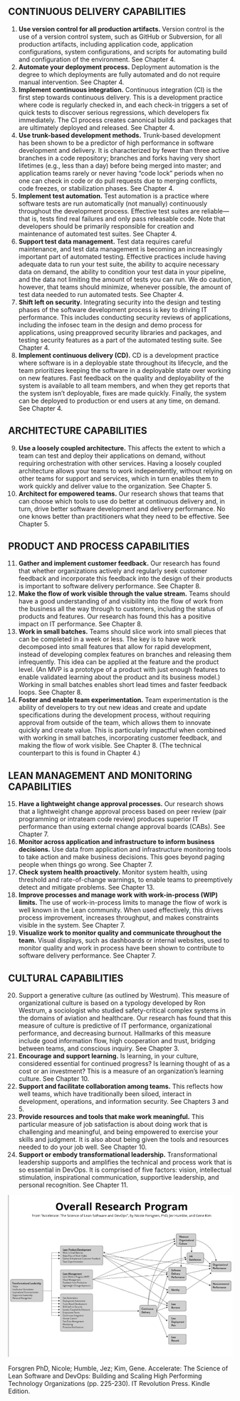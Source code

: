 ## CONTINUOUS DELIVERY CAPABILITIES

1. **Use version control for all production artifacts.** Version control is the use of a version control system, such as
   GitHub or Subversion, for all production artifacts,
   including application code, application configurations, system configurations, and scripts for automating build and
   configuration of the environment. See Chapter 4.
2. **Automate your deployment process.** Deployment automation is the degree to which deployments are fully automated
   and do not require manual intervention. See Chapter 4.
3. **Implement continuous integration.** Continuous integration (CI) is the first step towards continuous delivery. This
   is a development practice where code is regularly checked in, and each check-in triggers a set of quick tests to
   discover serious regressions, which developers fix immediately. The CI process creates canonical builds and packages
   that are ultimately deployed and released. See Chapter 4.
4. **Use trunk-based development methods.** Trunk-based development has been shown to be a predictor of high performance
   in software development and delivery. It is characterized by fewer than three active branches in a code repository;
   branches and forks having very short lifetimes (e.g., less than a day) before being merged into master; and
   application teams rarely or never having “code lock” periods when no one can check in code or do pull requests due to
   merging conflicts, code freezes, or stabilization phases. See Chapter 4.
5. **Implement test automation.** Test automation is a practice where software tests are run automatically (not
   manually) continuously throughout the development process. Effective test suites are reliable—that is, tests find
   real failures and only pass releasable code. Note that developers should be primarily responsible for creation and
   maintenance of automated test suites. See Chapter 4.
6. **Support test data management.** Test data requires careful maintenance, and test data management is becoming an
   increasingly important part of automated testing. Effective practices include having adequate data to run your test
   suite, the ability to acquire necessary data on demand, the ability to condition your test data in your pipeline, and
   the data not limiting the amount of tests you can run. We do caution, however, that teams should minimize, whenever
   possible, the amount of test data needed to run automated tests. See Chapter 4.
7. **Shift left on security.** Integrating
   security into the design and testing phases of the software development process is key to driving IT performance.
   This includes conducting security reviews of applications, including the infosec team in the design and demo process
   for applications, using preapproved security libraries and packages, and testing security features as a part of the
   automated testing suite. See Chapter 4.
8. **Implement continuous delivery (CD).** CD is a development practice where
   software is in a deployable state throughout its lifecycle, and the team prioritizes keeping the software in a
   deployable state over working on new features. Fast feedback on the quality and deployability of the system is
   available to all team members, and when they get reports that the system isn’t deployable, fixes are made quickly.
   Finally, the system can be deployed to production or end users at any time, on demand. See Chapter 4.

## ARCHITECTURE  CAPABILITIES

9. **Use a loosely coupled architecture.** This affects the extent to which a team can test and deploy their
   applications on demand, without requiring orchestration with other services. Having a loosely coupled architecture
   allows your teams to work independently, without relying on other teams for support and services, which in turn
   enables them to work quickly and deliver value to the organization. See Chapter 5.
10. **Architect for empowered teams.** Our research shows that teams that can choose which tools to use do better at
    continuous delivery and, in turn, drive better software development and delivery performance. No one knows better
    than practitioners what they need to be effective. See Chapter 5.

## PRODUCT AND PROCESS CAPABILITIES

11. **Gather and implement customer feedback.** Our research has found that whether organizations actively and
    regularly seek customer feedback and incorporate this feedback into the design of their products is important to
    software delivery performance. See Chapter 8.
12. **Make the flow of work visible through the value stream.** Teams should
    have a good understanding of and visibility into the flow of work from the business all the way through to
    customers, including the status of products and features. Our research has found this has a positive impact on IT
    performance.
    See Chapter 8.
13. **Work in small batches.** Teams should slice work into small pieces that can be completed in a week or
    less. The key is to have work decomposed into small features that allow for rapid development, instead of developing
    complex features on branches and releasing them infrequently. This idea can be applied at the feature and the
    product level. (An MVP is a prototype of a product with just enough features to enable validated learning about the
    product and its business model.) Working in small batches enables short lead times and faster feedback loops. See
    Chapter 8.
14. **Foster and enable team experimentation.** Team experimentation is the ability of developers to try out new ideas
    and create and update specifications during the development process, without requiring approval from outside of the
    team, which allows them to innovate quickly and create value. This is particularly impactful when combined with
    working in small batches, incorporating customer feedback, and making the flow of work visible. See Chapter 8.
    (The technical counterpart to this is found in Chapter 4.)

## LEAN MANAGEMENT AND MONITORING CAPABILITIES

15. **Have a lightweight change approval processes.** Our research shows that a lightweight change approval process
    based on peer review (pair programming or intrateam code review) produces superior IT performance than using
    external change approval boards (CABs). See Chapter 7.
16. **Monitor across application and infrastructure to inform business decisions.** Use data from
    application and infrastructure monitoring tools to take action and make business decisions. This goes beyond paging
    people when things go wrong. See Chapter 7.
17. **Check system health proactively.** Monitor system health, using threshold
    and rate-of-change warnings, to enable teams to preemptively detect and mitigate problems. See Chapter 13.
18. **Improve processes and manage work with work-in-process (WIP) limits.** The use of work-in-process limits to manage
    the flow of work is well known in the Lean community. When used effectively, this drives process improvement,
    increases throughput, and makes constraints visible in the system. See Chapter 7.
19. **Visualize work to monitor quality and communicate throughout the team.** Visual displays, such as dashboards or
    internal websites, used to monitor quality and work in process have been shown to contribute to software delivery
    performance. See Chapter 7.

## CULTURAL CAPABILITIES

20. Support a generative culture (as outlined by Westrum). This measure of organizational culture is
    based on a typology developed by Ron Westrum, a sociologist who studied safety-critical complex systems in the
    domains of aviation and healthcare. Our research has found that this measure of culture is predictive of IT
    performance, organizational performance, and decreasing burnout. Hallmarks of this measure include good information
    flow, high cooperation and trust, bridging between teams, and conscious inquiry. See Chapter 3.
21. **Encourage and support learning.** Is learning, in your culture, considered essential for continued progress? Is
    learning thought of as a cost or an investment? This is a measure of an organization’s learning culture.
    See Chapter 10.
22. **Support and facilitate collaboration among teams.** This reflects how well teams, which have traditionally been
    siloed, interact in development, operations, and information security. See Chapters 3 and 5.
23. **Provide resources and tools that make work meaningful.** This particular measure of job satisfaction is about
    doing work that is challenging and meaningful, and being empowered to exercise your skills and judgment. It is also
    about being given the tools and resources needed to do your job well.
    See Chapter 10.
24. **Support or embody transformational leadership.** Transformational leadership supports and amplifies the
    technical and process work that is so essential in DevOps. It is comprised of five factors: vision, intellectual
    stimulation, inspirational communication, supportive leadership, and personal recognition. See Chapter 11.

![Overall Research Program](./images/capabilities-research-program.png)

Forsgren PhD, Nicole; Humble, Jez; Kim, Gene. Accelerate: The Science of Lean Software and DevOps: Building and Scaling
High Performing Technology Organizations (pp. 225-230). IT Revolution Press. Kindle Edition. 